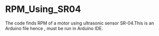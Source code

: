 # RPM_Using_SR04
The code finds RPM of a motor using ultrasonic sensor SR-04.This is an Arduino file hence , must be run in Arduino IDE.

